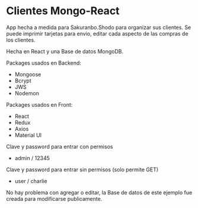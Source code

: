 # Clientes Mongo-React
 
 App hecha a medida para Sakuranbo.Shodo para organizar sus clientes. 
 Se puede imprimir tarjetas para envio, editar cada aspecto de las compras de los clientes.
 
 Hecha en React y una Base de datos MongoDB.
 
 Packages usados en Backend:
 - Mongoose
 - Bcrypt
 - JWS
 - Nodemon
 
 Packages usados en Front:
 - React
 - Redux
 - Axios
 - Material UI
 
 Clave y password para entrar con permisos 
 - admin / 12345
 
 Clave y password para entrar sin permisos (solo permite GET)
 - user / charlie
 
No hay problema con agregar o editar, la Base de datos de este ejemplo fue creada para modificarse publicamente.

